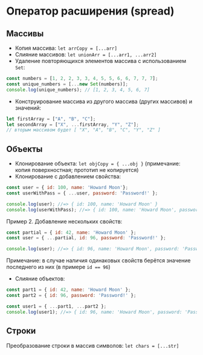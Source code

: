 # Оператор расширения (spread)
## Массивы
+ Копия массива: `let arrCopy = [...arr]`
+ Слияние массивов: `let unionArr = [...arr1, ...arr2]`
+ Удаление повторяющихся элементов массива с использованием `Set`:
```javascript
const numbers = [1, 2, 2, 3, 3, 4, 5, 5, 6, 6, 7, 7, 7];
const unique_numbers = [...new Set(numbers)];
console.log(unique_numbers); // [1, 2, 3, 4, 5, 6, 7]
```
+ Конструирование массива из другого массива (других массивов) и значений:
```javascript
let firstArray = ["A", "B", "C"];
let secondArray = ["X", ...firstArray, "Y", "Z"];
// вторым массивом будет [ "X", "A", "B", "C", "Y", "Z" ]
```
## Объекты
+ Клонирование объекта: `let objCopy = { ...obj }` (примечание: копия поверхностная; прототип не копируется)
+ Клонирование с добавлением свойства:
```javascript
const user = { id: 100, name: 'Howard Moon'};
const userWithPass = { ...user, password: 'Password!' };

console.log(user); //=> { id: 100, name: 'Howard Moon' }
console.log(userWithPass); //=> { id: 100, name: 'Howard Moon', password: 'Password!' }
```
Пример 2. Добавление нескольких свойств:
```javascript
const partial = { id: 42, name: 'Howard Moon' };
const user = { ...partial, id: 96, password: 'Password!' };

console.log(user); //=> { id: 96, name: 'Howard Moon', password: 'Password!' }
```
Примечание: в случае наличия одинаковых свойств берётся значение последнего из них (в примере `id == 96`)

+ Слияние объектов:
```javascript
const part1 = { id: 42, name: 'Howard Moon' };
const part2 = { id: 96, password: 'Password!' };

const user1 = { ...part1, ...part2 };
console.log(user1); //=> { id: 96, name: 'Howard Moon', password: 'Password!' }
```
## Строки
Преобразование строки в массив символов: `let chars = [...str]`